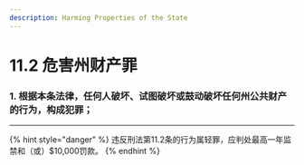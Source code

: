 ```yaml
---
description: Harming Properties of the State
---
```


# 11.2 危害州财产罪

### 1. 根据本条法律，任何人破坏、试图破坏或鼓动破坏任何州公共财产的行为，构成犯罪；

***

{% hint style="danger" %}
违反刑法第11.2条的行为属轻罪，应判处最高一年监禁和（或）$10,000罚款。
{% endhint %}